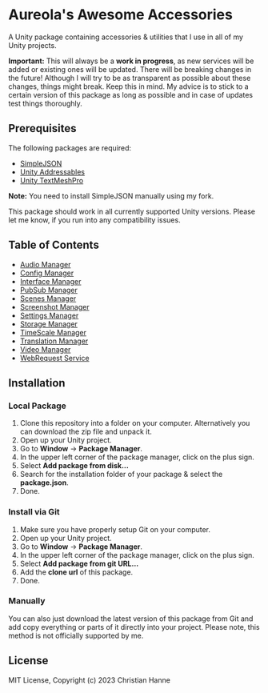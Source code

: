 # Aureola's Awesome Accessories

A Unity package containing accessories &amp; utilities that I use in all of my Unity projects.

**Important:** This will always be a **work in progress**, as new services will be added or existing ones will be updated. There will be breaking changes in the future! Although I will try to be as transparent as possible about these changes, things might break. Keep this in mind. My advice is to stick to a certain version of this package as long as possible and in case of updates test things thoroughly.

## Prerequisites

The following packages are required:

- [SimpleJSON](https://github.com/christianhanne/SimpleJSON)
- [Unity Addressables](https://docs.unity3d.com/Manual/com.unity.addressables.html)
- [Unity TextMeshPro](https://docs.unity3d.com/Manual/com.unity.textmeshpro.html)

**Note:** You need to install SimpleJSON manually using my fork.

This package should work in all currently supported Unity versions. Please let me know, if you run into any compatibility issues.

## Table of Contents

- [Audio Manager](/Runtime/Audio/)
- [Config Manager](/Runtime/Config/)
- [Interface Manager](/Runtime/Interface/)
- [PubSub Manager](/Runtime/PubSub/)
- [Scenes Manager](/Runtime/Scenes/)
- [Screenshot Manager](/Runtime/Screenshot/)
- [Settings Manager](/Runtime/Settings/)
- [Storage Manager](/Runtime/Storage/)
- [TimeScale Manager](/Runtime/TimeScale/)
- [Translation Manager](/Runtime/Translation/)
- [Video Manager](/Runtime/Video/)
- [WebRequest Service](/Runtime/WebRequest/)

## Installation

### Local Package

1. Clone this repository into a folder on your computer. Alternatively you can download the zip file and unpack it.
2. Open up your Unity project.
3. Go to **Window** -> **Package Manager**.
4. In the upper left corner of the package manager, click on the plus sign.
5. Select **Add package from disk...**
6. Search for the installation folder of your package & select the **package.json**.
7. Done.

### Install via Git

1. Make sure you have properly setup Git on your computer.
2. Open up your Unity project.
3. Go to **Window** -> **Package Manager**.
4. In the upper left corner of the package manager, click on the plus sign.
5. Select **Add package from git URL...**
6. Add the **clone url** of this package.
7. Done.

### Manually

You can also just download the latest version of this package from Git and add copy everything or parts of it directly into your project. Please note, this method is not officially supported by me.

## License

MIT License, Copyright (c) 2023 Christian Hanne

